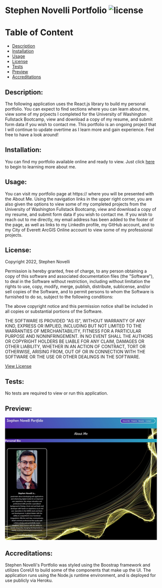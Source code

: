 # Stephen Novelli Portfolio ![license](https://img.shields.io/badge/license-MIT-blue)
  
  # Table of Content
  - [Description](#Description)
  - [Installation](#Installation)
  - [Usage](#Usage)
  - [License](#License)
  - [Tests](#Tests)
  - [Preview](#Preview)
  - [Accreditations](#Accreditations)

   
## Description:
The following application uses the React.js library to build my personal portfolio. You can expect to find sections where you can learn about me, view some of my prjoects I completed for the University of Washington Fullstack Bootcamp, view and download a copy of my resume, and submit form data if you wish to contact me. This portfolio is an ongoing project that I will continue to update overtime as I learn more and gain experience. Feel free to have a look around!
    
## Installation:
You can find my portfolio available online and ready to view. Just click [here](https://) to begin to learning more about me.
    
## Usage:
You can visit my portfolio page at https:// where you will be presented with the About Me. Using the navigation links in the upper right corner, you are also given the options to view some of my completed projects from the University of Washington Fullstack Bootcamp, view and download a copy of my resume, and submit form data if you wish to contact me. If you wish to reach out to me directly, my email address has been added to the footer of the page, as well as links to my LinkedIn profile, my GitHub account, and to my City of Everett ArcGIS Online account to view some of my professional projects.

## License:
Copyright 2022, Stephen Novelli

Permission is hereby granted, free of charge, to any person obtaining a copy of this software and associated documentation files (the "Software"), to deal in the Software without restriction, including without limitation the rights to use, copy, modify, merge, publish, distribute, sublicense, and/or sell copies of the Software, and to permit persons to whom the Software is furnished to do so, subject to the following conditions:

The above copyright notice and this permission notice shall be included in all copies or substantial portions of the Software.

THE SOFTWARE IS PROVIDED "AS IS", WITHOUT WARRANTY OF ANY KIND, EXPRESS OR IMPLIED, INCLUDING BUT NOT LIMITED TO THE WARRANTIES OF MERCHANTABILITY, FITNESS FOR A PARTICULAR PURPOSE AND NONINFRINGEMENT. IN NO EVENT SHALL THE AUTHORS OR COPYRIGHT HOLDERS BE LIABLE FOR ANY CLAIM, DAMAGES OR OTHER LIABILITY, WHETHER IN AN ACTION OF CONTRACT, TORT OR OTHERWISE, ARISING FROM, OUT OF OR IN CONNECTION WITH THE SOFTWARE OR THE USE OR OTHER DEALINGS IN THE SOFTWARE.

[View License](https://www.mit.edu/~amini/LICENSE.md) 
    
    
## Tests:
No tests are required to view or run this application.
    
## Preview:
![Preview](./portfolio/public/assets/Screenshot.jpg)

## Accreditations:
  Stephen Novelli's Portfolio was styled using the Boostrap framework and utilizes CoreUI to build some of the components that make up the UI. The application runs using the Node.js runtime environment, and is deployed for use publicly via Heroku.
